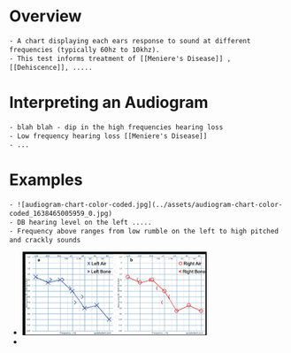 # Overview
	- A chart displaying each ears response to sound at different frequencies (typically 60hz to 10khz).
	- This test informs treatment of [[Meniere's Disease]] , [[Dehiscence]], .....
# Interpreting an Audiogram
	- blah blah - dip in the high frequencies hearing loss
	- Low frequency hearing loss [[Meniere's Disease]]
	- ...
# Examples
	- ![audiogram-chart-color-coded.jpg](../assets/audiogram-chart-color-coded_1638465005959_0.jpg)
	- DB hearing level on the left .....
	- Frequency above ranges from low rumble on the left to high pitched and crackly sounds
- ![index.png](../assets/index_1638465060873_0.png)
-